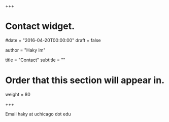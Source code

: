 +++
# Contact widget.

#date = "2016-04-20T00:00:00"
draft = false

author = "Haky Im"

title = "Contact"
subtitle = ""

# Order that this section will appear in.
weight = 80

+++

Email haky at uchicago dot edu